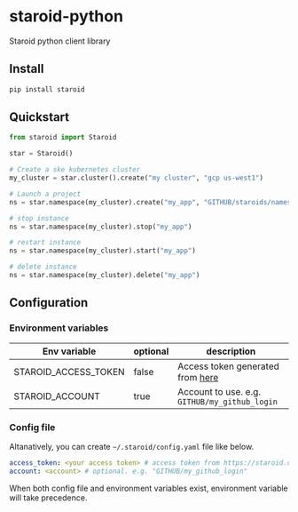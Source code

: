 # staroid-python
Staroid python client library

## Install

```bash
pip install staroid
```

## Quickstart


```python
from staroid import Staroid

star = Staroid()

# Create a ske kubernetes cluster
my_cluster = star.cluster().create("my cluster", "gcp us-west1")

# Launch a project 
ns = star.namespace(my_cluster).create("my_app", "GITHUB/staroids/namespace:master")

# stop instance
ns = star.namespace(my_cluster).stop("my_app")

# restart instance
ns = star.namespace(my_cluster).start("my_app")

# delete instance
ns = star.namespace(my_cluster).delete("my_app")
```

## Configuration

### Environment variables

| Env variable | optional | description |
| ------------- | ---------- | ------------ |
| STAROID_ACCESS_TOKEN | false | Access token generated from [here](https://staroid.com/settings/accesstokens) |
| STAROID_ACCOUNT | true | Account to use. e.g. `GITHUB/my_github_login` |

### Config file

Altanatively, you can create `~/.staroid/config.yaml` file like below.

```yaml
access_token: <your access token> # access token from https://staroid.com/settings/accesstokens
account: <account> # optional. e.g. "GITHUB/my_github_login"
```

When both config file and environment variables exist, environment variable will take precedence.
